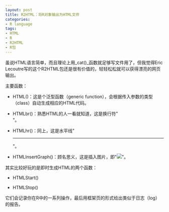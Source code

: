 ```yaml
---
layout: post
title: R2HTML：将R对象输出为HTML文件
categories:
- R language
tags:
- HTML
- R
- R2HTML
- R包
---
```


虽说HTML语言简单，而且理论上用_cat()_函数就足够写文件用了，但我觉得Eric Lecoutre写的这个R2HTML包还是很有价值的，轻轻松松就可以获得漂亮的网页输出。

主要函数：



	
  * HTML()：这是个泛型函数（generic function），会根据传入参数的类型（class）自动生成相应的HTML代码。

	
  * HTMLbr()：熟悉HTML的人一看就知道，这是换行符"<br>"。

	
  * HTMLhr()：同上，这是水平线"<hr>"。

	
  * HTMLInsertGraph()：顾名思义，这是插入图片，即"<img src=... >"。


其实比较好玩的是即时生成HTML的两个函数：



	
  * HTMLStart()

	
  * HTMLStop()


它们会记录你在R中的一系列操作，最后用框架页的形式给出类似于日志（log）的报告。
